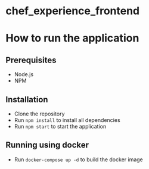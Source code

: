 # chef_experience_frontend

# How to run the application

## Prerequisites

- Node.js
- NPM

## Installation

- Clone the repository
- Run `npm install` to install all dependencies
- Run `npm start` to start the application

## Running using docker

- Run `docker-compose up -d` to build the docker image
